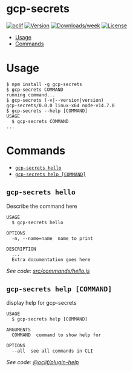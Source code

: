 gcp-secrets
===========



[![oclif](https://img.shields.io/badge/cli-oclif-brightgreen.svg)](https://oclif.io)
[![Version](https://img.shields.io/npm/v/gcp-secrets.svg)](https://npmjs.org/package/gcp-secrets)
[![Downloads/week](https://img.shields.io/npm/dw/gcp-secrets.svg)](https://npmjs.org/package/gcp-secrets)
[![License](https://img.shields.io/npm/l/gcp-secrets.svg)](https://github.com/MightySCollins/gcp-secrets/blob/master/package.json)

<!-- toc -->
* [Usage](#usage)
* [Commands](#commands)
<!-- tocstop -->
# Usage
<!-- usage -->
```sh-session
$ npm install -g gcp-secrets
$ gcp-secrets COMMAND
running command...
$ gcp-secrets (-v|--version|version)
gcp-secrets/0.0.0 linux-x64 node-v14.7.0
$ gcp-secrets --help [COMMAND]
USAGE
  $ gcp-secrets COMMAND
...
```
<!-- usagestop -->
# Commands
<!-- commands -->
* [`gcp-secrets hello`](#gcp-secrets-hello)
* [`gcp-secrets help [COMMAND]`](#gcp-secrets-help-command)

## `gcp-secrets hello`

Describe the command here

```
USAGE
  $ gcp-secrets hello

OPTIONS
  -n, --name=name  name to print

DESCRIPTION
  ...
  Extra documentation goes here
```

_See code: [src/commands/hello.js](https://github.com/MightySCollins/gcp-secrets/blob/v0.0.0/src/commands/hello.js)_

## `gcp-secrets help [COMMAND]`

display help for gcp-secrets

```
USAGE
  $ gcp-secrets help [COMMAND]

ARGUMENTS
  COMMAND  command to show help for

OPTIONS
  --all  see all commands in CLI
```

_See code: [@oclif/plugin-help](https://github.com/oclif/plugin-help/blob/v3.2.0/src/commands/help.ts)_
<!-- commandsstop -->
